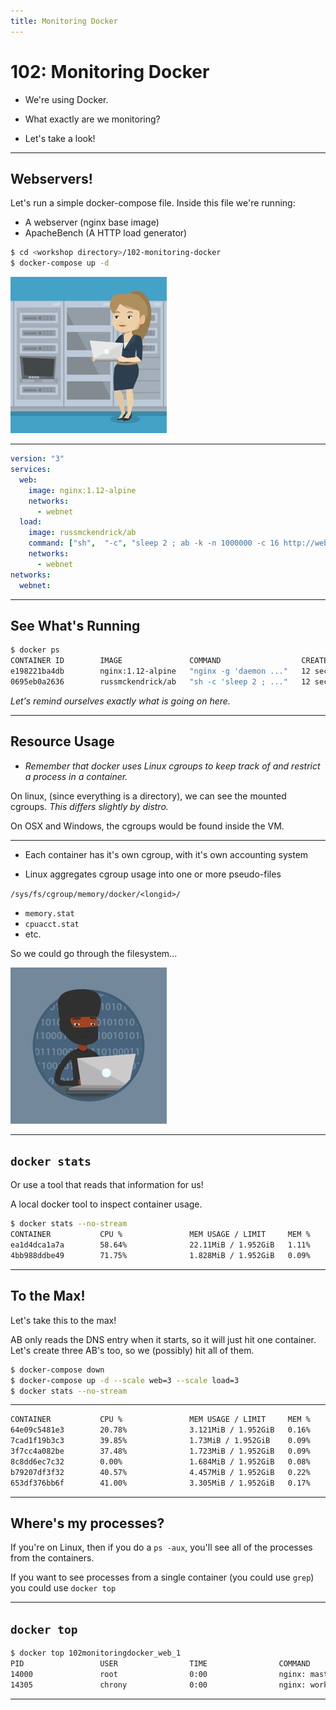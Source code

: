 ```yaml
---
title: Monitoring Docker
---
```


# 102: Monitoring Docker

- We're using Docker.

- What exactly are we monitoring?

- Let's take a look!

---

## Webservers!

Let's run a simple docker-compose file. Inside this file we're running:

- A webserver (nginx base image)
- ApacheBench (A HTTP load generator)

```bash
$ cd <workshop directory>/102-monitoring-docker
$ docker-compose up -d
```

![server](img/server.jpg)

---

```yml
version: "3"
services:
  web:
    image: nginx:1.12-alpine
    networks:
      - webnet
  load:
    image: russmckendrick/ab
    command: ["sh",  "-c", "sleep 2 ; ab -k -n 1000000 -c 16 http://web/"]
    networks:
      - webnet
networks:
  webnet:
```

---

## See What's Running

```bash
$ docker ps
CONTAINER ID        IMAGE               COMMAND                  CREATED             STATUS              PORTS               NAMES
e198221ba4db        nginx:1.12-alpine   "nginx -g 'daemon ..."   12 seconds ago      Up 9 seconds        80/tcp              102monitoringdocker_web_1
0695eb0a2636        russmckendrick/ab   "sh -c 'sleep 2 ; ..."   12 seconds ago      Up 10 seconds                           102monitoringdocker_load_1

```

_Let's remind ourselves exactly what is going on here._

---

## Resource Usage

- _Remember that docker uses Linux cgroups to keep track of and restrict a process in a container._

On linux, (since everything is a directory), we can see the mounted cgroups. _This differs slightly
by distro._

On OSX and Windows, the cgroups would be found inside the VM.

---

- Each container has it's own cgroup, with it's own accounting system

- Linux aggregates cgroup usage into one or more pseudo-files

`/sys/fs/cgroup/memory/docker/<longid>/`

- `memory.stat`
- `cpuacct.stat`
- etc.

So we could go through the filesystem...

![computer-ninja](img/computer-ninja.jpg)

---

## `docker stats`

Or use a tool that reads that information for us!

A local docker tool to inspect container usage.

```bash
$ docker stats --no-stream
CONTAINER           CPU %               MEM USAGE / LIMIT     MEM %               NET I/O             BLOCK I/O           PIDS
ea1d4dca1a7a        58.64%              22.11MiB / 1.952GiB   1.11%               685MB / 161MB       0B / 0B             1
4bb988ddbe49        71.75%              1.828MiB / 1.952GiB   0.09%               168MB / 715MB       0B / 0B             2
```

---

## To the Max!

Let's take this to the max!

AB only reads the DNS entry when it starts, so it will just hit one container. Let's create three
AB's too, so we (possibly) hit all of them.

```bash
$ docker-compose down
$ docker-compose up -d --scale web=3 --scale load=3
$ docker stats --no-stream
```

---

```bash
CONTAINER           CPU %               MEM USAGE / LIMIT     MEM %               NET I/O             BLOCK I/O           PIDS
64e09c5481e3        20.78%              3.121MiB / 1.952GiB   0.16%               70.9MB / 16.5MB     0B / 0B             2
7cad1f19b3c3        39.85%              1.73MiB / 1.952GiB    0.09%               28.8MB / 123MB      0B / 0B             2
3f7cc4a082be        37.48%              1.723MiB / 1.952GiB   0.09%               32.9MB / 141MB      0B / 0B             2
8c8dd6ec7c32        0.00%               1.684MiB / 1.952GiB   0.08%               914B / 0B           0B / 0B             2
b79207df3f32        40.57%              4.457MiB / 1.952GiB   0.22%               112MB / 26.2MB      0B / 0B             2
653df376bb6f        41.00%              3.305MiB / 1.952GiB   0.17%               76MB / 17.7MB       0B / 0B             2
```

---

## Where's my processes?

If you're on Linux, then if you do a `ps -aux`, you'll see all of the processes from the containers.

If you want to see processes from a single container (you could use `grep`) you could use `docker top`

---

## `docker top`

```bash
$ docker top 102monitoringdocker_web_1
PID                 USER                TIME                COMMAND
14000               root                0:00                nginx: master process nginx -g daemon off;
14305               chrony              0:00                nginx: worker process
```

---
